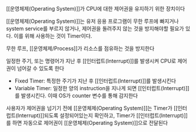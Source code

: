 
[[운영체제(Operating System)]]가 CPU에 대한 제어권을 유지하기 위한 장치이다

[[운영체제(Operating System)]]는 유저 응용 프로그램이 무한 루프에 빠지거나 system service를 부르지 않거나, 제어권을 돌려주지 않는 것을 방지해야할 필요가 있다. 이를 위해 사용하는 것이 Timer이다.

무한 루프, [[운영체제/Process]]가 리소스를 점유하는 것을 방지한다

일정한 주기, 또는 명령어가 지난 후 [[인터럽트(Interrupt)]]를 발생시켜 CPU로 제어권이 넘어갈 수 있도록 한다
+ Fixed Timer: 특정한 주기가 지난 후 [[인터럽트(Interrupt)]]를 발생시킨다
+ Variable Timer: 일정한 양의 instruction을 지나게 되면 [[인터럽트(Interrupt)]]를 발생시킨다. 이때 OS가 counter 변수를 통해 감지한다

사용자가 제어권을 넘기기 전에 [[운영체제(Operating System)]]는 Timer가 [[인터럽트(Interrupt)]]되도록 설정되어있는지 확인하고, Timer가 [[인터럽트(Interrupt)]]를 하면 자동으로 제어권이 [[운영체제(Operating System)]]으로 전달된다

